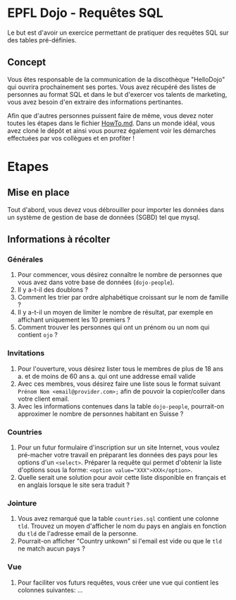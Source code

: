 # EPFL Dojo - Requêtes SQL
Le but est d'avoir un exercice permettant de pratiquer des requêtes SQL sur des
tables pré-définies.

## Concept
Vous êtes responsable de la communication de la discothèque "HelloDojo" qui
ouvrira prochainement ses portes. Vous avez récupéré des listes de personnes au
format SQL et dans le but d'exercer vos talents de marketing, vous avez besoin
d'en extraire des informations pertinantes.

Afin que d'autres personnes puissent faire de même, vous devez noter toutes les
étapes dans le fichier [HowTo.md](HowTo.md). Dans un monde idéal, vous avez
cloné le dépôt et ainsi vous pourrez également voir les démarches effectuées par
vos collègues et en profiter !

# Etapes

## Mise en place
Tout d'abord, vous devez vous débrouiller pour importer les données dans un
système de gestion de base de données (SGBD) tel que mysql.

## Informations à récolter

### Générales
1. Pour commencer, vous désirez connaître le nombre de personnes que vous avez
   dans votre base de données (`dojo-people`).
1. Il y a-t-il des doublons ?
1. Comment les trier par ordre alphabétique croissant sur le nom de famille ?
1. Il y a-t-il un moyen de limiter le nombre de résultat, par exemple en
   affichant uniquement les 10 premiers ?
1. Comment trouver les personnes qui ont un prénom ou un nom qui contient `ojo` ?

### Invitations
1. Pour l'ouverture, vous désirez lister tous le membres de plus de 18 ans
  a. et de moins de 60 ans
  a. qui ont une addresse email valide
1. Avec ces membres, vous désirez faire une liste sous le format suivant
   `Prénom Nom <email@provider.com>;` afin de pouvoir la copier/coller dans
   votre client email.
1. Avec les informations contenues dans la table `dojo-people`, pourrait-on
   approximer le nombre de personnes habitant en Suisse ?

### Countries
1. Pour un futur formulaire d'inscription sur un site Internet, vous voulez
   pré-macher votre travail en préparant les données des pays pour les options
   d'un `<select>`. Préparer la requête qui permet d'obtenir la liste d'options
   sous la forme: `<option value="XXX">XXX</option>`.
1. Quelle serait une solution pour avoir cette liste disponible en français et
   en anglais lorsque le site sera traduit ?

### Jointure
1. Vous avez remarqué que la table `countries.sql` contient une colonne `tld`.
   Trouvez un moyen d'afficher le nom du pays en anglais en fonction du `tld` de
   l'adresse email de la personne.
1. Pourrait-on afficher "Country unkown" si l'email est vide ou que le `tld` ne
   match aucun pays ?

### Vue
1. Pour faciliter vos futurs requêtes, vous créer une vue qui contient les
   colonnes suivantes:
    ...
